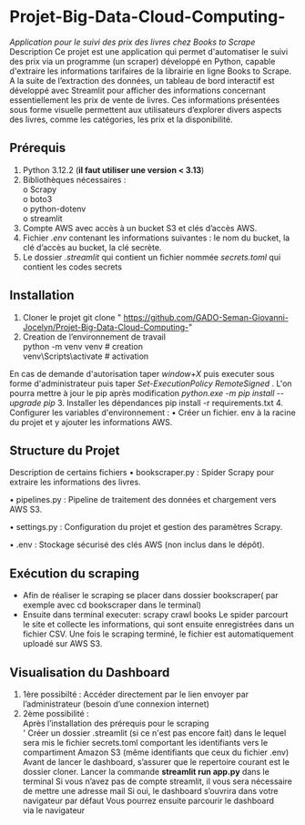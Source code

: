 # Projet-Big-Data-Cloud-Computing-
*Application pour le suivi des prix des livres chez Books to Scrape*
Description
Ce projet est une application qui permet d'automatiser le suivi des prix via un programme (un scraper) développé en Python, capable d'extraire les informations tarifaires de la librairie en ligne Books to Scrape.  
A la suite de l’extraction des données, un tableau de bord interactif est développé avec Streamlit pour afficher des informations concernant essentiellement les prix de vente de livres. Ces informations présentées sous forme visuelle permettent aux utilisateurs d’explorer divers aspects des livres, comme les catégories, les prix et la disponibilité.  
## Prérequis
1.	Python 3.12.2 (**il faut utiliser une version < 3.13**)
2.	Bibliothèques nécessaires :  
o	Scrapy  
o	boto3  
o	python-dotenv  
o	streamlit  
3.	Compte AWS avec accès à un bucket S3 et clés d’accès AWS.
4.	Fichier *.env* contenant les informations suivantes : le nom du bucket, la clé d’accès au bucket, la clé secrète.
5.  Le dossier *.streamlit* qui contient un fichier nommée *secrets.toml* qui contient les codes secrets
## Installation
1. Cloner le projet
git clone " https://github.com/GADO-Seman-Giovanni-Jocelyn/Projet-Big-Data-Cloud-Computing-"
2. Creation de l’environnement de travail  
python -m venv venv # creation  
venv\Scripts\activate # activation   

En cas de demande d'autorisation taper *window+X* puis executer sous forme d'administrateur puis taper *Set-ExecutionPolicy RemoteSigned* . L'on pourra mettre à jour le pip après modification *python.exe -m pip install --upgrade pip*
3. Installer les dépendances
pip install -r requirements.txt
4. Configurer les variables d'environnement :
•	Créer un fichier. env à la racine du projet et y ajouter les informations AWS.
## Structure du Projet
Description de certains fichiers
•	bookscraper.py : Spider Scrapy pour extraire les informations des livres.

•	pipelines.py : Pipeline de traitement des données et chargement vers AWS S3.

•	settings.py : Configuration du projet et gestion des paramètres Scrapy.

•	.env : Stockage sécurisé des clés AWS (non inclus dans le dépôt).
## Exécution du scraping
-	Afin de réaliser le scraping se placer dans dossier bookscraper( par exemple avec cd bookscraper dans le terminal)
-	Ensuite dans terminal executer: 
scrapy crawl books
Le spider parcourt le site et collecte les informations, qui sont ensuite enregistrées dans un fichier CSV. Une fois le scraping terminé, le fichier est automatiquement uploadé sur AWS S3.
## Visualisation du Dashboard
1. 1ère possibilté : Accéder directement par le lien envoyer par l’administrateur (besoin d’une connexion internet)
2. 2ème possibilité :  
Après l’installation des prérequis pour le scraping  
' Créer un dossier .streamlit (si ce n'est pas encore fait) dans le lequel sera mis le fichier secrets.toml comportant les identifiants vers le compartiment Amazon S3 (même identifiants que ceux du fichier .env)
Avant de lancer le dashboard, s’assurer que le repertoire courant est le dossier cloner.
Lancer la commande **streamlit run app.py** dans le terminal 
Si vous n’avez pas de compte streamlit, il vous sera nécessaire de mettre une adresse mail
Si oui, le dashboard s’ouvrira dans votre navigateur par défaut
Vous pourrez ensuite parcourir le dashboard via le navigateur

